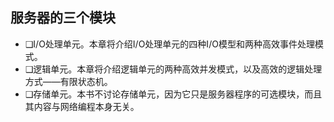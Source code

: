 ## 服务器的三个模块
 - ❑I/O处理单元。本章将介绍I/O处理单元的四种I/O模型和两种高效事件处理模式。
 - ❑逻辑单元。本章将介绍逻辑单元的两种高效并发模式，以及高效的逻辑处理方式——有限状态机。
 - ❑存储单元。本书不讨论存储单元，因为它只是服务器程序的可选模块，而且其内容与网络编程本身无关。

